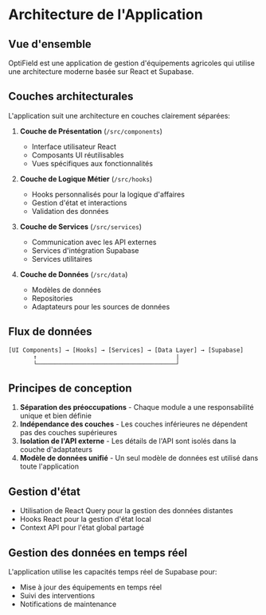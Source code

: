 
# Architecture de l'Application

## Vue d'ensemble
OptiField est une application de gestion d'équipements agricoles qui utilise une architecture moderne basée sur React et Supabase.

## Couches architecturales
L'application suit une architecture en couches clairement séparées:

1. **Couche de Présentation** (`/src/components`)
   - Interface utilisateur React
   - Composants UI réutilisables
   - Vues spécifiques aux fonctionnalités

2. **Couche de Logique Métier** (`/src/hooks`)
   - Hooks personnalisés pour la logique d'affaires
   - Gestion d'état et interactions
   - Validation des données

3. **Couche de Services** (`/src/services`)
   - Communication avec les API externes
   - Services d'intégration Supabase
   - Services utilitaires

4. **Couche de Données** (`/src/data`)
   - Modèles de données
   - Repositories
   - Adaptateurs pour les sources de données

## Flux de données
```
[UI Components] → [Hooks] → [Services] → [Data Layer] → [Supabase]
       ↑                                       |
       └───────────────────────────────────────┘
```

## Principes de conception
1. **Séparation des préoccupations** - Chaque module a une responsabilité unique et bien définie
2. **Indépendance des couches** - Les couches inférieures ne dépendent pas des couches supérieures
3. **Isolation de l'API externe** - Les détails de l'API sont isolés dans la couche d'adaptateurs
4. **Modèle de données unifié** - Un seul modèle de données est utilisé dans toute l'application

## Gestion d'état
- Utilisation de React Query pour la gestion des données distantes
- Hooks React pour la gestion d'état local
- Context API pour l'état global partagé

## Gestion des données en temps réel
L'application utilise les capacités temps réel de Supabase pour:
- Mise à jour des équipements en temps réel
- Suivi des interventions
- Notifications de maintenance
